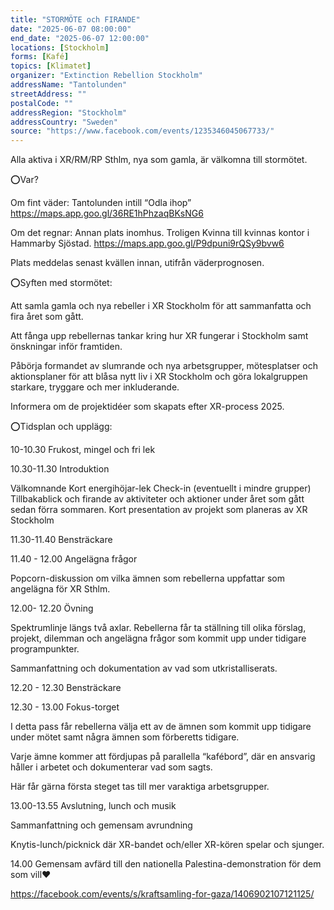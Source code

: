 ```yaml
---
title: "STORMÖTE och FIRANDE"
date: "2025-06-07 08:00:00"
end_date: "2025-06-07 12:00:00"
locations: [Stockholm]
forms: [Kafé]
topics: [Klimatet]
organizer: "Extinction Rebellion Stockholm"
addressName: "Tantolunden"
streetAddress: ""
postalCode: ""
addressRegion: "Stockholm"
addressCountry: "Sweden"
source: "https://www.facebook.com/events/1235346045067733/"
---
```

Alla aktiva i XR/RM/RP Sthlm, nya som gamla, är välkomna till stormötet.

⭕️Var?

Om fint väder: Tantolunden intill “Odla ihop” https://maps.app.goo.gl/36RE1hPhzaqBKsNG6

Om det regnar: Annan plats inomhus. Troligen Kvinna till kvinnas kontor i Hammarby Sjöstad. https://maps.app.goo.gl/P9dpuni9rQSy9bvw6

Plats meddelas senast kvällen innan, utifrån väderprognosen.

⭕️Syften med stormötet:

Att samla gamla och nya rebeller i XR Stockholm för att sammanfatta och fira året som gått.

Att fånga upp rebellernas tankar kring hur XR fungerar i Stockholm samt önskningar inför framtiden. 

Påbörja formandet av slumrande och nya arbetsgrupper, mötesplatser och aktionsplaner för att blåsa nytt liv i XR Stockholm och göra lokalgruppen starkare, tryggare och mer inkluderande. 

Informera om de projektidéer som skapats efter XR-process 2025.

⭕️Tidsplan och upplägg:

10-10.30 Frukost, mingel och fri lek

10.30-11.30 Introduktion

Välkomnande
Kort energihöjar-lek
Check-in (eventuellt i mindre grupper)
Tillbakablick och firande av aktiviteter och aktioner under året som gått sedan förra sommaren.
Kort presentation av projekt som planeras av XR Stockholm 

11.30-11.40 Bensträckare

11.40 - 12.00 Angelägna frågor

Popcorn-diskussion om vilka ämnen som rebellerna uppfattar som angelägna för XR Sthlm. 

12.00- 12.20 Övning

Spektrumlinje längs två axlar. Rebellerna får ta ställning till olika förslag, projekt, dilemman och angelägna frågor som kommit upp under tidigare programpunkter. 

Sammanfattning och dokumentation av vad som utkristalliserats. 

12.20 - 12.30 Bensträckare 

12.30 - 13.00 Fokus-torget 

I detta pass får rebellerna välja ett av de ämnen som kommit upp tidigare under mötet samt några ämnen som förberetts tidigare. 

Varje ämne kommer att fördjupas på parallella “kafébord”, där en ansvarig håller i arbetet och dokumenterar vad som sagts.

Här får gärna första steget tas till mer varaktiga arbetsgrupper. 

13.00-13.55 Avslutning, lunch och musik 

Sammanfattning och gemensam avrundning

Knytis-lunch/picknick där XR-bandet och/eller XR-kören spelar och sjunger.

14.00 Gemensam avfärd till den nationella Palestina-demonstration för dem som vill❤️

https://facebook.com/events/s/kraftsamling-for-gaza/1406902107121125/


